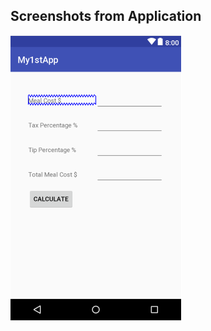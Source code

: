 ## Screenshots from Application


![alt text](images/application_screenshot.png "Aoolication screenshot")